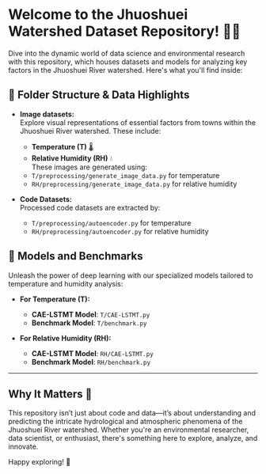 # Welcome to the Jhuoshuei Watershed Dataset Repository! 🌊🌿

Dive into the dynamic world of data science and environmental research with this repository, which houses datasets and models for analyzing key factors in the Jhuoshuei River watershed. Here's what you'll find inside:

## 📂 Folder Structure & Data Highlights

- **Image datasets:**  
  Explore visual representations of essential factors from towns within the Jhuoshuei River watershed. These include:  
  - **Temperature (T)** 🌡️  
  - **Relative Humidity (RH)** 💧  
  These images are generated using:  
  - `T/preprocessing/generate_image_data.py` for temperature  
  - `RH/preprocessing/generate_image_data.py` for relative humidity

- **Code Datasets:**  
  Processed code datasets are extracted by:
  - `T/preprocessing/autoencoder.py` for temperature  
  - `RH/preprocessing/autoencoder.py` for relative humidity  

## 🧠 Models and Benchmarks

Unleash the power of deep learning with our specialized models tailored to temperature and humidity analysis:

- **For Temperature (T):**  
  - **CAE-LSTMT Model**: `T/CAE-LSTMT.py`  
  - **Benchmark Model**: `T/benchmark.py`

- **For Relative Humidity (RH):**  
  - **CAE-LSTMT Model**: `RH/CAE-LSTMT.py`  
  - **Benchmark Model**: `RH/benchmark.py`

---

## Why It Matters 🚀

This repository isn’t just about code and data—it’s about understanding and predicting the intricate hydrological and atmospheric phenomena of the Jhuoshuei River watershed. Whether you're an environmental researcher, data scientist, or enthusiast, there's something here to explore, analyze, and innovate.

Happy exploring! 🌟
